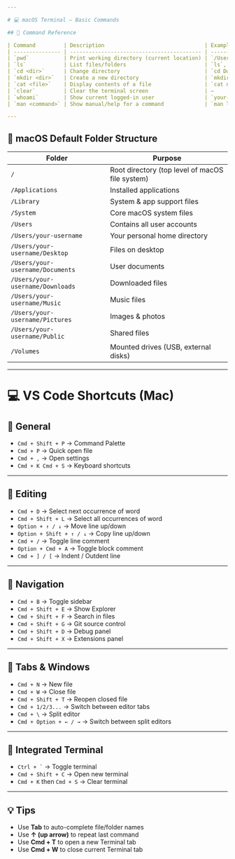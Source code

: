 ```yaml
---

# 💻 macOS Terminal – Basic Commands

## 📑 Command Reference

| Command         | Description                                | Example / Notes                                                |
| --------------- | ------------------------------------------ | -------------------------------------------------------------- |
| `pwd`           | Print working directory (current location) | `/Users/your-username/Documents`                               |
| `ls`            | List files/folders                         | `ls`, `ls -l` (detailed), `ls -a` (show hidden)                |
| `cd <dir>`      | Change directory                           | `cd Documents`, `cd ..` (up one), `cd ~` (home), `cd /` (root) |
| `mkdir <dir>`   | Create a new directory                     | `mkdir Projects`                                               |
| `cat <file>`    | Display contents of a file                 | `cat notes.txt`                                                |
| `clear`         | Clear the terminal screen                  | —                                                              |
| `whoami`        | Show current logged-in user                | `your-username`                                                |
| `man <command>` | Show manual/help for a command             | `man ls` → press `q` to quit                                   |

---
```


## 📂 macOS Default Folder Structure

| Folder                           | Purpose                                         |
| -------------------------------- | ----------------------------------------------- |
| `/`                              | Root directory (top level of macOS file system) |
| `/Applications`                  | Installed applications                          |
| `/Library`                       | System & app support files                      |
| `/System`                        | Core macOS system files                         |
| `/Users`                         | Contains all user accounts                      |
| `/Users/your-username`           | Your personal home directory                    |
| `/Users/your-username/Desktop`   | Files on desktop                                |
| `/Users/your-username/Documents` | User documents                                  |
| `/Users/your-username/Downloads` | Downloaded files                                |
| `/Users/your-username/Music`     | Music files                                     |
| `/Users/your-username/Pictures`  | Images & photos                                 |
| `/Users/your-username/Public`    | Shared files                                    |
| `/Volumes`                       | Mounted drives (USB, external disks)            |

---



# 💻 VS Code Shortcuts (Mac)

## 🔹 General
- `Cmd + Shift + P` → Command Palette  
- `Cmd + P` → Quick open file  
- `Cmd + ,` → Open settings  
- `Cmd + K Cmd + S` → Keyboard shortcuts  

---

## 🔹 Editing
- `Cmd + D` → Select next occurrence of word  
- `Cmd + Shift + L` → Select all occurrences of word  
- `Option + ↑ / ↓` → Move line up/down  
- `Option + Shift + ↑ / ↓` → Copy line up/down  
- `Cmd + /` → Toggle line comment  
- `Option + Cmd + A` → Toggle block comment  
- `Cmd + ] / [` → Indent / Outdent line  

---

## 🔹 Navigation
- `Cmd + B` → Toggle sidebar  
- `Cmd + Shift + E` → Show Explorer  
- `Cmd + Shift + F` → Search in files  
- `Cmd + Shift + G` → Git source control  
- `Cmd + Shift + D` → Debug panel  
- `Cmd + Shift + X` → Extensions panel  

---

## 🔹 Tabs & Windows
- `Cmd + N` → New file  
- `Cmd + W` → Close file  
- `Cmd + Shift + T` → Reopen closed file  
- `Cmd + 1/2/3...` → Switch between editor tabs  
- `Cmd + \` → Split editor  
- `Cmd + Option + ← / →` → Switch between split editors  

---

## 🔹 Integrated Terminal
- `` Ctrl + ` `` → Toggle terminal  
- `Cmd + Shift + C` → Open new terminal  
- `Cmd + K` then `Cmd + S` → Clear terminal  

---

## 💡 Tips
- Use **Tab** to auto-complete file/folder names  
- Use **↑ (up arrow)** to repeat last command  
- Use **Cmd + T** to open a new Terminal tab  
- Use **Cmd + W** to close current Terminal tab  
